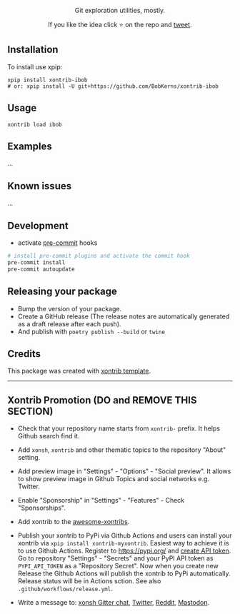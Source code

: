 <p align="center">
Git exploration utilities, mostly.
</p>

<p align="center">
If you like the idea click ⭐ on the repo and <a href="https://twitter.com/intent/tweet?text=Nice%20xontrib%20for%20the%20xonsh%20shell!&url=https://github.com/BobKerns/xontrib-ibob" target="_blank">tweet</a>.
</p>


## Installation

To install use xpip:

```xsh
xpip install xontrib-ibob
# or: xpip install -U git+https://github.com/BobKerns/xontrib-ibob
```

## Usage


```xsh
xontrib load ibob
```


## Examples

...

## Known issues

...

## Development

- activate [pre-commit](https://github.com/pre-commit/pre-commit) hooks
```sh
# install pre-commit plugins and activate the commit hook
pre-commit install
pre-commit autoupdate
```


## Releasing your package

- Bump the version of your package.
- Create a GitHub release (The release notes are automatically generated as a draft release after each push).
- And publish with `poetry publish --build` or `twine`

## Credits

This package was created with [xontrib template](https://github.com/xonsh/xontrib-template).


--------------------

## Xontrib Promotion (DO and REMOVE THIS SECTION)

* Check that your repository name starts from `xontrib-` prefix. It helps Github search find it.

* Add `xonsh`, `xontrib` and other thematic topics to the repository "About" setting.

* Add preview image in "Settings" - "Options" - "Social preview". It allows to show preview image in Github Topics and social networks e.g. Twitter.

* Enable "Sponsorship" in "Settings" - "Features" - Check "Sponsorships".

* Add xontrib to the [awesome-xontribs](https://github.com/xonsh/awesome-xontribs).

* Publish your xontrib to PyPi via Github Actions and users can install your xontrib via `xpip install xontrib-myxontrib`. Easiest way to achieve it is to use Github Actions. Register to https://pypi.org/ and [create API token](https://pypi.org/help/#apitoken). Go to repository "Settings" - "Secrets" and your PyPI API token as `PYPI_API_TOKEN` as a "Repository Secret". Now when you create new Release the Github Actions will publish the xontrib to PyPi automatically. Release status will be in Actions sction. See also `.github/workflows/release.yml`.

* Write a message to: [xonsh Gitter chat](https://gitter.im/xonsh/xonsh?utm_source=xontrib-template&utm_medium=xontrib-template-promo&utm_campaign=xontrib-template-promo&utm_content=xontrib-template-promo), [Twitter](https://twitter.com/intent/tweet?text=xonsh%20is%20a%20Python-powered,%20cross-platform,%20Unix-gazing%20shell%20language%20and%20command%20prompt.&url=https://github.com/BobKerns/xontrib-ibob), [Reddit](https://www.reddit.com/r/xonsh), [Mastodon](https://mastodon.online/).
